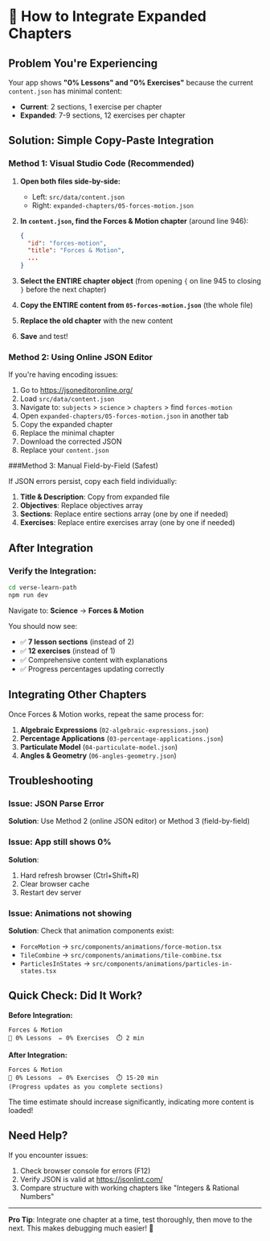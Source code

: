 # 🔧 How to Integrate Expanded Chapters

## Problem You're Experiencing

Your app shows **"0% Lessons" and "0% Exercises"** because the current `content.json` has minimal content:
- **Current**: 2 sections, 1 exercise per chapter
- **Expanded**: 7-9 sections, 12 exercises per chapter

## Solution: Simple Copy-Paste Integration

### Method 1: Visual Studio Code (Recommended)

1. **Open both files side-by-side:**
   - Left: `src/data/content.json`
   - Right: `expanded-chapters/05-forces-motion.json`

2. **In `content.json`, find the Forces & Motion chapter** (around line 946):
   ```json
   {
     "id": "forces-motion",
     "title": "Forces & Motion",
     ...
   }
   ```

3. **Select the ENTIRE chapter object** (from opening `{` on line 945 to closing `}` before the next chapter)

4. **Copy the ENTIRE content from `05-forces-motion.json`** (the whole file)

5. **Replace the old chapter** with the new content

6. **Save** and test!

### Method 2: Using Online JSON Editor

If you're having encoding issues:

1. Go to https://jsoneditoronline.org/
2. Load `src/data/content.json`
3. Navigate to: `subjects` > `science` > `chapters` > find `forces-motion`
4. Open `expanded-chapters/05-forces-motion.json` in another tab
5. Copy the expanded chapter
6. Replace the minimal chapter
7. Download the corrected JSON
8. Replace your `content.json`

###Method 3: Manual Field-by-Field (Safest)

If JSON errors persist, copy each field individually:

1. **Title & Description**: Copy from expanded file
2. **Objectives**: Replace objectives array
3. **Sections**: Replace entire sections array (one by one if needed)
4. **Exercises**: Replace entire exercises array (one by one if needed)

## After Integration

### Verify the Integration:

```bash
cd verse-learn-path
npm run dev
```

Navigate to: **Science** → **Forces & Motion**

You should now see:
- ✅ **7 lesson sections** (instead of 2)
- ✅ **12 exercises** (instead of 1)
- ✅ Comprehensive content with explanations
- ✅ Progress percentages updating correctly

## Integrating Other Chapters

Once Forces & Motion works, repeat the same process for:

1. **Algebraic Expressions** (`02-algebraic-expressions.json`)
2. **Percentage Applications** (`03-percentage-applications.json`)
3. **Particulate Model** (`04-particulate-model.json`)
4. **Angles & Geometry** (`06-angles-geometry.json`)

## Troubleshooting

### Issue: JSON Parse Error
**Solution**: Use Method 2 (online JSON editor) or Method 3 (field-by-field)

### Issue: App still shows 0%
**Solution**: 
1. Hard refresh browser (Ctrl+Shift+R)
2. Clear browser cache
3. Restart dev server

### Issue: Animations not showing
**Solution**: Check that animation components exist:
- `ForceMotion` → `src/components/animations/force-motion.tsx`
- `TileCombine` → `src/components/animations/tile-combine.tsx`
- `ParticlesInStates` → `src/components/animations/particles-in-states.tsx`

## Quick Check: Did It Work?

**Before Integration:**
```
Forces & Motion
📖 0% Lessons  ✏️ 0% Exercises  ⏱️ 2 min
```

**After Integration:**
```
Forces & Motion
📖 0% Lessons  ✏️ 0% Exercises  ⏱️ 15-20 min
(Progress updates as you complete sections)
```

The time estimate should increase significantly, indicating more content is loaded!

## Need Help?

If you encounter issues:
1. Check browser console for errors (F12)
2. Verify JSON is valid at https://jsonlint.com/
3. Compare structure with working chapters like "Integers & Rational Numbers"

---

**Pro Tip**: Integrate one chapter at a time, test thoroughly, then move to the next. This makes debugging much easier! 🎯













